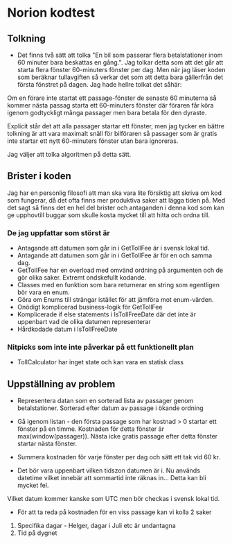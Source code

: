 # Norion kodtest

## Tolkning
- Det finns två sätt att tolka 
  "En bil som passerar flera betalstationer inom 60 minuter bara beskattas en gång.". 
Jag tolkar detta som att det går att starta flera fönster 60-minuters fönster per dag.
Men när jag läser koden som beräknar tullavgiften så verkar det som att detta bara gällerfrån det första fönstret på dagen. Jag hade hellre tolkat det såhär:

Om en förare inte startat ett passage-fönster de senaste 60 minuterna så kommer nästa passag starta ett 60-minuters fönster där föraren får köra igenom godtyckligt många passager men bara betala för den dyraste.

Explicit står det att alla passager startar ett fönster, men jag tycker en bättre tolkning är att vara maximalt snäll för bilföraren så passager som är gratis inte startar ett nytt 60-minuters fönster utan bara ignoreras.

Jag väljer att tolka algoritmen på detta sätt.

## Brister i koden
Jag har en personlig filosofi att man ska vara lite försiktig att skriva om kod som fungerar, då det ofta finns mer produktiva saker att lägga tiden på.
Med det sagt så finns det en hel del brister och antaganden i denna kod som kan ge upphovtill buggar som skulle kosta mycket till att hitta och ordna till.

### De jag uppfattar som störst är

- Antagande att datumen som går in i GetTollFee är i svensk lokal tid.
- Antagande att datumen som går in i GetTollFee är för en och samma dag.
- GetTollFee har en overload med omvänd ordning på argumenten och de gör olika saker. Extremt ondskefullt kodande.
- Classes med en funktion som bara returnerar en string som egentligen bör vara en enum.
- Göra om Enums till strängar istället för att jämföra mot enum-värden.
- Onödigt komplicerad business-logik för GetTollFee
- Komplicerade if else statements i IsTollFreeDate där det inte är uppenbart vad de olika datumen representerar
- Hårdkodade datum i IsTollFreeDate

### Nitpicks som inte inte påverkar på ett funktionellt plan
- TollCalculator har inget state och kan vara en statisk class


## Uppställning av problem
- Representera datan som en sorterad lista av passager genom betalstationer.
  Sorterad efter datum av passage i ökande ordning
- Gå igenom listan - den första passage som har kostnad > 0 startar ett fönster på en timme. Kostnaden för detta fönster är max(window(passager)).
 Nästa icke gratis passage efter detta fönster startar nästa fönster.
- Summera kostnaden för varje fönster per dag och sätt ett tak vid 60 kr.

- Det bör vara uppenbart vilken tidszon datumen är i.
Nu används datetime vilket innebär att sommartid inte räknas in... Detta kan bli mycket fel.

Vilket datum kommer kanske som UTC men bör checkas i svensk lokal tid.
- För att ta reda på kostnaden för en viss passage kan vi kolla 2 saker
1. Specifika dagar - Helger, dagar i Juli etc är undantagna
2. Tid på dygnet

